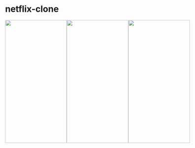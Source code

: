 # netflix-clone
<div style = "display: flex;">
  <img src = "https://user-images.githubusercontent.com/98626190/236709803-449a839b-e01d-4cd0-a739-594f10b66d0f.jpg" height = 400px width= 200px>
  <img src = "https://user-images.githubusercontent.com/98626190/236709813-8b85b09d-3857-4bcc-ab38-2ec73c8fcd1e.jpg" height = 400px width= 200px> 
  <img src = "https://user-images.githubusercontent.com/98626190/236709819-df242be2-983e-4e8d-9cb1-6385a9fbb0bd.jpg" height = 400px width= 200px>
</div>
